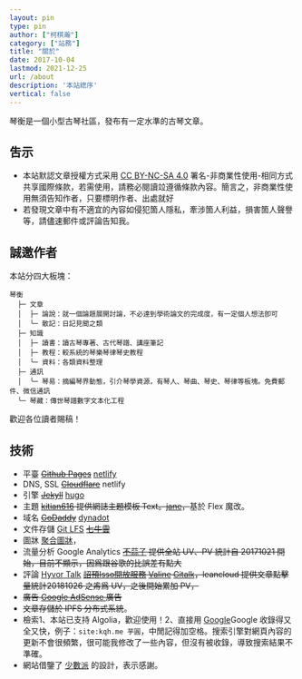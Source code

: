 ```yaml
---
layout: pin
type: pin
author: ["柯棋瀚"]
category: ["站務"]
title: "關於"
date: 2017-10-04
lastmod: 2021-12-25
url: /about
description: '本站緫序'
vertical: false
---
```


琴衡是一個小型古琴社區，發布有一定水準的古琴文章。

## 吿示

- 本站默認文章授權方式采用 <a rel="license" href="https://creativecommons.org/licenses/by-nc-sa/4.0/deed.zh" target="\_blank">CC BY-NC-SA 4.0</a> <n>署名-非商業性使用-相同方式共享</n>國際條款，若需使用，請務必閱讀竝遵循條款內容。簡言之，非商業性使用無須告知作者，只要標明作者、出處就好
- 若發現文章中有不適宜的內容<n>如侵犯箇人隱私，牽涉箇人利益，損害箇人聲譽等</n>，請儘速郵件或評論告知我。

## 誠邀作者

本站分四大板塊：

```
琴衡
  ├─ 文章
  │  ├─ 論說：就一個論題展開討論，不必達到學術論文的完成度，有一定個人想法卽可
  │  ╰─ 散記：日記見聞之類
  ├─ 知識
  │  ├─ 讀書：讀古琴專著、古代琴譜、講座筆記
  │  ├─ 教程：較系統的琴樂琴律琴史教程
  │  ╰─ 資料：各類資料整理
  ├─ 通訊
  │  ╰─ 琴易：摘編琴界動態，引介琴學資源，有琴人、琴曲、琴史、琴律等板塊。免費郵件、微信通訊
  ╰─ 琴藏：傳世琴譜數字文本化工程
```

歡迎各位讀者賜稿！

## 技術

- <bc>平臺</bc> ~~<a href="https://pages.github.com" target="\_blank">Github Pages</a>~~ [netlify](https://www.netlify.com)
- <bc>DNS, SSL</bc> ~~<a href="https://www.cloudflare.com/" target="\_blank">Cloudflare</a>~~ netlify 
- <bc>引擎</bc>  ~~<a href="https://jekyllrb.com/" target="\_blank">Jekyll</a>~~ [hugo](https://gohugo.io/)
- <bc>主題</bc> ~~<a href="https://github.com/kitian616/jekyll-TeXt-theme" target="\_blank">kitian616</a> 提供網誌主題模板 Text。[jane](https://github.com/xianmin/hugo-theme-jane)，~~基於 Flex 魔改。
- <bc>域名</bc> ~~<a href="https://tw.godaddy.com/" target="\_blank">GoDaddy</a>~~ [dynadot](https://www.dynadot.com)
- <bc>文件存儲</bc> <a href="https://git-lfs.github.com/" target="\_blank">Git LFS</a> <a href="https://portal.qiniu.com/dora" target="\_blank">~~七牛雲~~</a>
- <bc>圖牀</bc> [聚合圖牀](https://pic.imgdb.cn)，
- <bc>流量分析</bc> Google Analytics ~~<a href="http://busuanzi.ibruce.info/" target="\_blank">不蒜子</a> 提供全站 UV、PV 統計<n>自 20171021 開始，目前不顯示，因爲跟谷歌的比誤差有點大</n>~~ 
- <bc>評論</bc> [Hyvor Talk](https://talk.hyvor.com) ~~[詔預Isso開放服務](https://open.saintic.com/openservice/isso) [Valine](https://valine.js.org) [Gitalk](https://gitalk.github.io/)，leancloud 提供文章點擊量統計<n>20181026 之歬爲 UV，之後開始累加 PV</n>，~~
- ~~<bc>廣告</bc> [Google AdSense ](https://www.google.com/adsense/) 廣告~~
- ~~文章存儲於 IPFS 分布式系統~~。
- <bc>檢索</bc>1、本站已支持 Algolia，歡迎使用！2、直接用 <a href="https://www.google.com/search?q=site:kqh.me" target="\_blank">Google</a><n>Google 收錄得又全又快</n>，例子：`site:kqh.me 芋圓`，中閒記得加空格。搜索引擎對網頁內容的更新不會很頻繁，很可能我修改了一些內容，但沒有被收錄，導致搜索結果不準確。
- 網站借鑒了 [少數派](https://sspai.com) 的設計，表示感謝。
